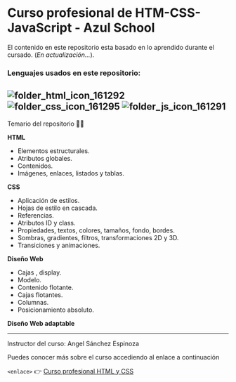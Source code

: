 # Curso profesional de HTM-CSS-JavaScript - Azul School
El contenido en este repositorio esta basado en lo aprendido durante el cursado. (_En actualización..._).
### Lenguajes usados en este repositorio:

![folder_html_icon_161292](https://user-images.githubusercontent.com/54302061/210740978-009305c9-a826-482c-aecf-021e73b6666b.png)
![folder_css_icon_161295](https://user-images.githubusercontent.com/54302061/210741219-605a4888-68d2-496a-ac24-ae9b5c849741.png)
![folder_js_icon_161291](https://user-images.githubusercontent.com/54302061/210741131-8d9c1d84-d09c-49ff-9da8-e0a95dcd11a1.png)
--------------------------------

Temario del repositorio 👨‍💻

**HTML**
- Elementos estructurales.
- Atributos globales.
- Contenidos.
- Imágenes, enlaces, listados y tablas.

**CSS**
- Aplicación de estilos.
- Hojas de estilo en cascada.
- Referencias.
- Atributos ID y class.
- Propiedades, textos, colores, tamaños, fondo, bordes.
- Sombras, gradientes, filtros, transformaciones 2D y 3D.
- Transiciones y animaciones.

**Diseño Web**
- Cajas , display.
- Modelo.
- Contenido flotante.
- Cajas flotantes.
- Columnas.
- Posicionamiento absoluto.

**Diseño Web adaptable**

----------
Instructor del curso: Angel Sánchez Espinoza

Puedes conocer más sobre el curso accediendo al enlace a continuación

`<enlace>` 👉 [Curso profesional HTML y CSS](https://www.azulschool.net/courses/curso-profesional-de-html-css-y-js/)
